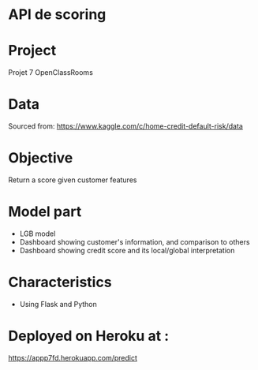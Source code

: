 # API de scoring

# Project
Projet 7 OpenClassRooms

# Data 
Sourced from: https://www.kaggle.com/c/home-credit-default-risk/data

# Objective 
Return a score given customer features

# Model part
- LGB model
- Dashboard showing customer's information, and comparison to others
- Dashboard showing credit score and its local/global interpretation

# Characteristics
- Using Flask and Python

# Deployed on Heroku at :
https://appp7fd.herokuapp.com/predict



